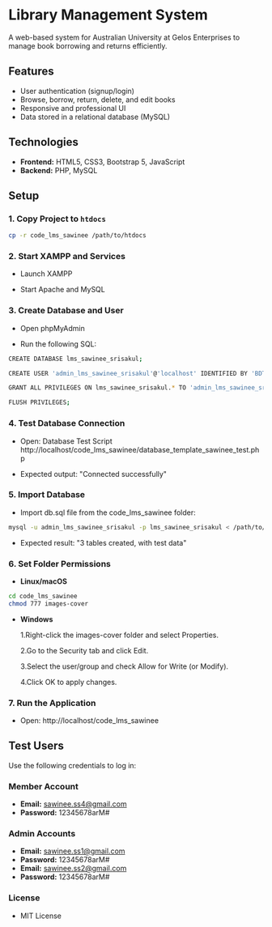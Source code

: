 # Library Management System

A web-based system for Australian University at Gelos Enterprises to manage book borrowing and returns efficiently.

## Features

- User authentication (signup/login)
- Browse, borrow, return, delete, and edit books
- Responsive and professional UI
- Data stored in a relational database (MySQL)

## Technologies

- **Frontend:** HTML5, CSS3, Bootstrap 5, JavaScript
- **Backend:** PHP, MySQL

## Setup

### 1. Copy Project to `htdocs`

```sh
cp -r code_lms_sawinee /path/to/htdocs
```

### 2. Start XAMPP and Services

- Launch XAMPP

- Start Apache and MySQL

### 3. Create Database and User

- Open phpMyAdmin

- Run the following SQL:

```sh
CREATE DATABASE lms_sawinee_srisakul;

CREATE USER 'admin_lms_sawinee_srisakul'@'localhost' IDENTIFIED BY 'BDTE2r3nZ4Bd7ENk';

GRANT ALL PRIVILEGES ON lms_sawinee_srisakul.* TO 'admin_lms_sawinee_srisakul'@'localhost';

FLUSH PRIVILEGES;
```

### 4. Test Database Connection

- Open: Database Test Script
  http://localhost/code_lms_sawinee/database_template_sawinee_test.php

- Expected output: "Connected successfully"

### 5. Import Database

- Import db.sql file from the code_lms_sawinee folder:

```sh
mysql -u admin_lms_sawinee_srisakul -p lms_sawinee_srisakul < /path/to/code_lms_sawinee/db.sql
```

- Expected result: "3 tables created, with test data"

### 6. Set Folder Permissions

- **Linux/macOS**

```sh
cd code_lms_sawinee
chmod 777 images-cover
```

- **Windows**

  1.Right-click the images-cover folder and select Properties.

  2.Go to the Security tab and click Edit.

  3.Select the user/group and check Allow for Write (or Modify).

  4.Click OK to apply changes.

### 7. Run the Application

- Open: http://localhost/code_lms_sawinee

## Test Users

Use the following credentials to log in:

### Member Account

- **Email:** sawinee.ss4@gmail.com
- **Password:** 12345678arM#

### Admin Accounts

- **Email:** sawinee.ss1@gmail.com
- **Password:** 12345678arM#
- **Email:** sawinee.ss2@gmail.com
- **Password:** 12345678arM#

### License

- MIT License
